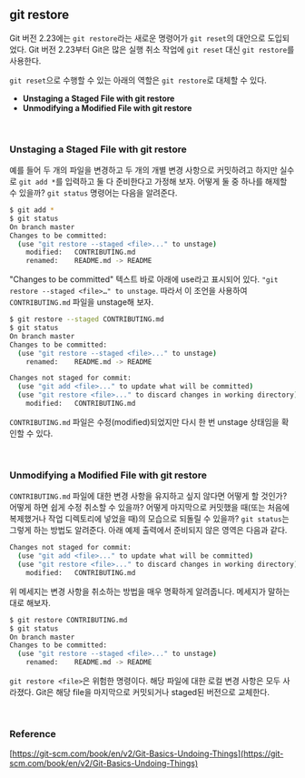 ## g**it restore**

Git 버전 2.23에는 `git restore`라는 새로운 명령어가 `git reset`의 대안으로 도입되었다. Git 버전 2.23부터 Git은 많은 실행 취소 작업에 `git reset` 대신 `git restore`를 사용한다.

`git reset`으로 수행할 수 있는 아래의 역할은 `git restore`로 대체할 수 있다.

- **Unstaging a Staged File with git restore**
- **Unmodifying a Modified File with git restore**

<br>

### **Unstaging a Staged File with git restore**

예를 들어 두 개의 파일을 변경하고 두 개의 개별 변경 사항으로 커밋하려고 하지만 실수로 `git add *`를 입력하고 둘 다 준비한다고 가정해 보자. 어떻게 둘 중 하나를 해제할 수 있을까? `git status` 명령어는 다음을 알려준다.

```bash
$ git add *
$ git status
On branch master
Changes to be committed:
  (use "git restore --staged <file>..." to unstage)
	modified:   CONTRIBUTING.md
	renamed:    README.md -> README
```

"Changes to be committed" 텍스트 바로 아래에 use라고 표시되어 있다. `"git restore --staged <file>…" to unstage`. 따라서 이 조언을 사용하여 `CONTRIBUTING.md` 파일을 unstage해 보자.

```bash
$ git restore --staged CONTRIBUTING.md
$ git status
On branch master
Changes to be committed:
  (use "git restore --staged <file>..." to unstage)
	renamed:    README.md -> README

Changes not staged for commit:
  (use "git add <file>..." to update what will be committed)
  (use "git restore <file>..." to discard changes in working directory)
	modified:   CONTRIBUTING.md
```

`CONTRIBUTING.md` 파일은 수정(modified)되었지만 다시 한 번 unstage 상태임을 확인할 수 있다.

<br>

### **Unmodifying a Modified File with git restore**

`CONTRIBUTING.md` 파일에 대한 변경 사항을 유지하고 싶지 않다면 어떻게 할 것인가? 어떻게 하면 쉽게 수정 취소할 수 있을까?  어떻게 마지막으로 커밋했을 때(또는 처음에 복제했거나 작업 디렉토리에 넣었을 때)의 모습으로 되돌릴 수 있을까? `git status`는 그렇게 하는 방법도 알려준다. 아래 예제 출력에서 준비되지 않은 영역은 다음과 같다.

```bash
Changes not staged for commit:
  (use "git add <file>..." to update what will be committed)
  (use "git restore <file>..." to discard changes in working directory)
	modified:   CONTRIBUTING.md
```

위 메세지는 변경 사항을 취소하는 방법을 매우 명확하게 알려줍니다. 메세지가 말하는 대로 해보자.

```bash
$ git restore CONTRIBUTING.md
$ git status
On branch master
Changes to be committed:
  (use "git restore --staged <file>..." to unstage)
	renamed:    README.md -> README
```

`git restore <file>`은 위험한 명령이다. 해당 파일에 대한 로컬 변경 사항은 모두 사라졌다. Git은 해당 file을 마지막으로 커밋되거나 staged된 버전으로 교체한다.

<br>

### Reference

[https://git-scm.com/book/en/v2/Git-Basics-Undoing-Things](https://git-scm.com/book/en/v2/Git-Basics-Undoing-Things)
